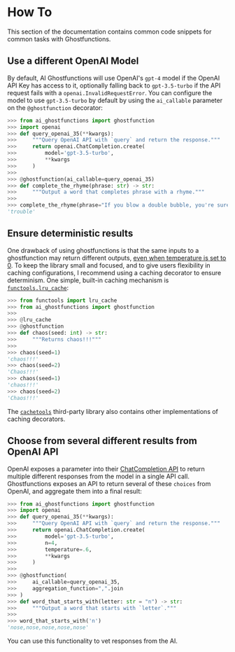 # How To

This section of the documentation contains common code snippets for common tasks with Ghostfunctions.

## Use a different OpenAI Model

By default, AI Ghostfunctions will use OpenAI's `gpt-4` model if the OpenAI API Key has access to it, optionally falling back to `gpt-3.5-turbo` if the API request fails with a `openai.InvalidRequestError`. You can configure the model to use `gpt-3.5-turbo` by default by using the `ai_callable` parameter on the `@ghostfunction` decorator:

```python
>>> from ai_ghostfunctions import ghostfunction
>>> import openai
>>> def query_openai_35(**kwargs):
>>>     """Query OpenAI API with `query` and return the response."""
>>>     return openai.ChatCompletion.create(
>>>         model='gpt-3.5-turbo',
>>>         **kwargs
>>>     )
>>>
>>> @ghostfunction(ai_callable=query_openai_35)
>>> def complete_the_rhyme(phrase: str) -> str:
>>>     """Output a word that completes phrase with a rhyme."""
>>>
>>> complete_the_rhyme(phrase="If you blow a double bubble, you're sure to be in")
'trouble'
```

## Ensure deterministic results

One drawback of using ghostfunctions is that the same inputs to a ghostfunction may return different outputs, [even when temperature is set to 0](https://community.openai.com/t/a-question-on-determinism/8185/2). To keep the library small and focused, and to give users flexibility in caching configurations, I recommend using a caching decorator to ensure determinism. One simple, built-in caching mechanism is [`functools.lru_cache`](https://docs.python.org/3/library/functools.html#functools.lru_cache):

```python
>>> from functools import lru_cache
>>> from ai_ghostfunctions import ghostfunction
>>>
>>> @lru_cache
>>> @ghostfunction
>>> def chaos(seed: int) -> str:
>>>     """Returns chaos!!!"""
>>>
>>> chaos(seed=1)
'chaos!!!'
>>> chaos(seed=2)
'Chaos!!!'
>>> chaos(seed=1)
'chaos!!!'
>>> chaos(seed=2)
'Chaos!!!'
```

The [`cachetools`](https://cachetools.readthedocs.io/en/latest/]) third-party library also contains other implementations of caching decorators.

## Choose from several different results from OpenAI API

OpenAI exposes a parameter into their [ChatCompletion API](https://platform.openai.com/docs/api-reference/chat-completions/create) to return multiple different responses from the model in a single API call. Ghostfunctions exposes an API to return several of these `choices` from OpenAI, and aggregate them into a final result:

```python
>>> from ai_ghostfunctions import ghostfunction
>>> import openai
>>> def query_openai_35(**kwargs):
>>>     """Query OpenAI API with `query` and return the response."""
>>>     return openai.ChatCompletion.create(
>>>         model='gpt-3.5-turbo',
>>>         n=4,
>>>         temperature=.6,
>>>         **kwargs
>>>     )
>>>
>>> @ghostfunction(
>>>     ai_callable=query_openai_35,
>>>     aggregation_function=",".join
>>> )
>>> def word_that_starts_with(letter: str = "n") -> str:
>>>     """Output a word that starts with `letter`."""
>>>
>>> word_that_starts_with('n')
'nose,nose,nose,nose,nose'
```

You can use this functionality to vet responses from the AI.
